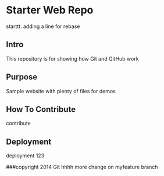 # Starter Web Repo
starttt. adding a line for rebase
## Intro

This repository is for showing how Git and GitHub work

## Purpose

Sample website with plenty of files for demos


## How To Contribute
contribute
## Deployment
deployment
123

###copyright
2014 Git
hhhh
more change on myfeature branch